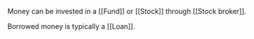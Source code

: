 Money can be invested in a [[Fund]] or [[Stock]] through [[Stock broker]].

Borrowed money is typically a [[Loan]].